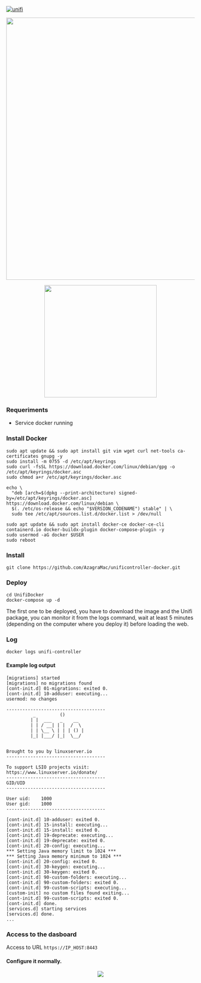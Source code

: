 [![unifi](https://badgen.net/badge/UniFi/8.0.7-ls218?list=|&icon=https://docs.golift.io/svg/ubiquiti_color.svg&color=0099ee "UniFi Products Supported")](https://www.ui.com/download/unifi/)

<p align="center">
  <img src="https://github.com/AzagraMac/unificontroller-docker/assets/571796/566da753-04d8-42f2-9524-12ab6ca0c494"
       width="700"/>
</p>

<p align="center">
  <img src="https://github.com/AzagraMac/unificontroller-docker/assets/571796/dbf4a40a-905f-4240-a03d-524ed5a59482" 
       width="300"/>
</p>

### Requeriments
- Service docker running

### Install Docker
    sudo apt update && sudo apt install git vim wget curl net-tools ca-certificates gnupg -y
    sudo install -m 0755 -d /etc/apt/keyrings
    sudo curl -fsSL https://download.docker.com/linux/debian/gpg -o /etc/apt/keyrings/docker.asc
    sudo chmod a+r /etc/apt/keyrings/docker.asc
    
    echo \
      "deb [arch=$(dpkg --print-architecture) signed-by=/etc/apt/keyrings/docker.asc] https://download.docker.com/linux/debian \
      $(. /etc/os-release && echo "$VERSION_CODENAME") stable" | \
      sudo tee /etc/apt/sources.list.d/docker.list > /dev/null
    
    sudo apt update && sudo apt install docker-ce docker-ce-cli containerd.io docker-buildx-plugin docker-compose-plugin -y
    sudo usermod -aG docker $USER
    sudo reboot

### Install 
`git clone https://github.com/AzagraMac/unificontroller-docker.git`

### Deploy
```
cd UnifiDocker
docker-compose up -d
```
The first one to be deployed, you have to download the image and the Unifi package, you can monitor it from the logs command, wait at least 5 minutes (depending on the computer where you deploy it) before loading the web.

### Log
```
docker logs unifi-controller
```

#### Example log output
```
[migrations] started
[migrations] no migrations found
[cont-init.d] 01-migrations: exited 0.
[cont-init.d] 10-adduser: executing... 
usermod: no changes

-------------------------------------
          _         ()
         | |  ___   _    __
         | | / __| | |  /  \
         | | \__ \ | | | () |
         |_| |___/ |_|  \__/


Brought to you by linuxserver.io
-------------------------------------

To support LSIO projects visit:
https://www.linuxserver.io/donate/
-------------------------------------
GID/UID
-------------------------------------

User uid:    1000
User gid:    1000
-------------------------------------

[cont-init.d] 10-adduser: exited 0.
[cont-init.d] 15-install: executing... 
[cont-init.d] 15-install: exited 0.
[cont-init.d] 19-deprecate: executing... 
[cont-init.d] 19-deprecate: exited 0.
[cont-init.d] 20-config: executing... 
*** Setting Java memory limit to 1024 ***
*** Setting Java memory minimum to 1024 ***
[cont-init.d] 20-config: exited 0.
[cont-init.d] 30-keygen: executing... 
[cont-init.d] 30-keygen: exited 0.
[cont-init.d] 90-custom-folders: executing... 
[cont-init.d] 90-custom-folders: exited 0.
[cont-init.d] 99-custom-scripts: executing... 
[custom-init] no custom files found exiting...
[cont-init.d] 99-custom-scripts: exited 0.
[cont-init.d] done.
[services.d] starting services
[services.d] done.
...
```

### Access to the dasboard
Access to URL `https://IP_HOST:8443`

#### Configure it normally. 
<p align="center">
  <img src="https://github.com/AzagraMac/unificontroller-docker/assets/571796/97180a05-d606-4fe5-a878-981a5fa99a23" />
</p>
